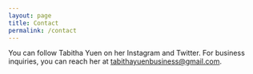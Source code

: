 ```yaml
---
layout: page
title: Contact
permalink: /contact
---
```

You can follow Tabitha Yuen on her Instagram and Twitter. For business inquiries, you can reach her at <a href="mailto:tabithayuenbusiness@gmail.com">tabithayuenbusiness@gmail.com</a>. 
